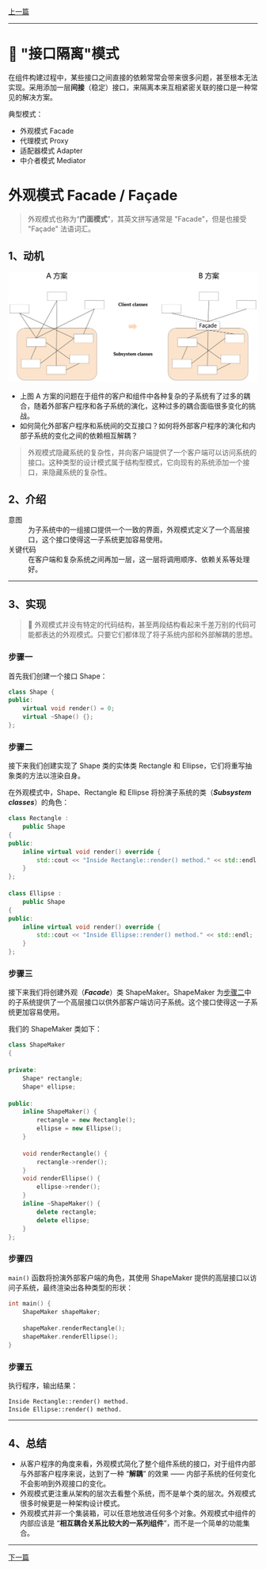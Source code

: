 [上一篇](../Flyweight%20Pattern/README.md)

---

# 💠 "接口隔离"模式

在组件构建过程中，某些接口之间直接的依赖常常会带来很多问题，甚至根本无法实现。采用添加一层**间接**（稳定）接口，来隔离本来互相紧密关联的接口是一种常见的解决方案。

典型模式：
* 外观模式 Facade
* 代理模式 Proxy
* 适配器模式 Adapter
* 中介者模式 Mediator

# 外观模式 Facade / Façade

> 外观模式也称为“**门面模式**”，其英文拼写通常是 "Facade"，但是也接受 "Façade" 法语词汇。

## 1、动机

![系统间耦合的复杂度](./images/1-coupling.PNG)

* 上图 A 方案的问题在于组件的客户和组件中各种复杂的子系统有了过多的耦合，随着外部客户程序和各子系统的演化，这种过多的耦合面临很多变化的挑战。
* 如何简化外部客户程序和系统间的交互接口？如何将外部客户程序的演化和内部子系统的变化之间的依赖相互解耦？

> 外观模式隐藏系统的复杂性，并向客户端提供了一个客户端可以访问系统的接口。这种类型的设计模式属于结构型模式，它向现有的系统添加一个接口，来隐藏系统的复杂性。

## 2、介绍

<dl>
    <dt>意图</dt>
    <dd>为子系统中的一组接口提供一个一致的界面，外观模式定义了一个高层接口，这个接口使得这一子系统更加容易使用。</dd>
    <dt>关键代码</dt>
    <dd>在客户端和复杂系统之间再加一层，这一层将调用顺序、依赖关系等处理好。</dd>
</dl>

---

## 3、实现

> 💬 外观模式并没有特定的代码结构，甚至两段结构看起来千差万别的代码可能都表达的外观模式。只要它们都体现了将子系统内部和外部解耦的思想。

### 步骤一

首先我们创建一个接口 Shape：

```cpp
class Shape {
public:
	virtual void render() = 0;
	virtual ~Shape() {};
};
```

### 步骤二

接下来我们创建实现了 Shape 类的实体类 Rectangle 和 Ellipse，它们将重写抽象类的方法以渲染自身。

在外观模式中，Shape、Rectangle 和 Ellipse 将扮演子系统的类（***Subsystem classes***）的角色：

```cpp
class Rectangle :
    public Shape
{
public:
    inline virtual void render() override {
        std::cout << "Inside Rectangle::render() method." << std::endl;
    }
};

class Ellipse :
    public Shape
{
public:
    inline virtual void render() override {
        std::cout << "Inside Ellipse::render() method." << std::endl;
    }
};
```

### 步骤三

接下来我们将创建外观（***Facade***）类 ShapeMaker。ShapeMaker 为[步骤二](#步骤二)中的子系统提供了一个高层接口以供外部客户端访问子系统。这个接口使得这一子系统更加容易使用。

我们的 ShapeMaker 类如下：

```cpp
class ShapeMaker
{

private:
	Shape* rectangle;
	Shape* ellipse;

public:
	inline ShapeMaker() {
		rectangle = new Rectangle();
		ellipse = new Ellipse();
	}

	void renderRectangle() {
		rectangle->render();
	}
	void renderEllipse() {
		ellipse->render();
	}
	inline ~ShapeMaker() {
		delete rectangle;
		delete ellipse;
	}
};
```

### 步骤四

`main()` 函数将扮演外部客户端的角色，其使用 ShapeMaker 提供的高层接口以访问子系统，最终渲染出各种类型的形状：

```cpp
int main() {
	ShapeMaker shapeMaker;

	shapeMaker.renderRectangle();
	shapeMaker.renderEllipse();
}
```

### 步骤五

执行程序，输出结果：

```plain
Inside Rectangle::render() method.
Inside Ellipse::render() method.
```

---

## 4、总结

* 从客户程序的角度来看，外观模式简化了整个组件系统的接口，对于组件内部与外部客户程序来说，达到了一种 “**解耦**” 的效果 —— 内部子系统的任何变化不会影响到外观接口的变化。
* 外观模式更注重从架构的层次去看整个系统，而不是单个类的层次。外观模式很多时候更是一种架构设计模式。
* 外观模式并非一个集装箱，可以任意地放进任何多个对象。外观模式中组件的内部应该是 “**相互耦合关系比较大的一系列组件**”，而不是一个简单的功能集合。

---

[下一篇](../Proxy%20Pattern/README.md)